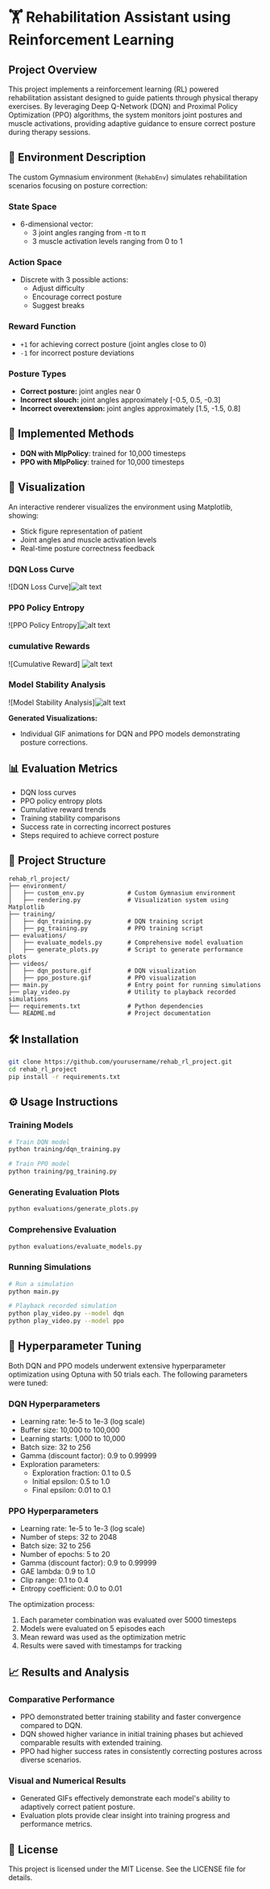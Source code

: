 # 🏋️ Rehabilitation Assistant using Reinforcement Learning

## Project Overview

This project implements a reinforcement learning (RL) powered rehabilitation assistant designed to guide patients through physical therapy exercises. By leveraging Deep Q-Network (DQN) and Proximal Policy Optimization (PPO) algorithms, the system monitors joint postures and muscle activations, providing adaptive guidance to ensure correct posture during therapy sessions.

## 🧬 Environment Description

The custom Gymnasium environment (`RehabEnv`) simulates rehabilitation scenarios focusing on posture correction:

### State Space
- 6-dimensional vector:
  - 3 joint angles ranging from -π to π
  - 3 muscle activation levels ranging from 0 to 1

### Action Space
- Discrete with 3 possible actions:
  - Adjust difficulty
  - Encourage correct posture
  - Suggest breaks

### Reward Function
- `+1` for achieving correct posture (joint angles close to 0)
- `-1` for incorrect posture deviations

### Posture Types
- **Correct posture:** joint angles near 0
- **Incorrect slouch:** joint angles approximately [-0.5, 0.5, -0.3]
- **Incorrect overextension:** joint angles approximately [1.5, -1.5, 0.8]

## 🚀 Implemented Methods

- **DQN with MlpPolicy**: trained for 10,000 timesteps
- **PPO with MlpPolicy**: trained for 10,000 timesteps

## 🎨 Visualization

An interactive renderer visualizes the environment using Matplotlib, showing:
- Stick figure representation of patient
- Joint angles and muscle activation levels
- Real-time posture correctness feedback

### DQN Loss Curve

![DQN Loss Curve]![alt text](dqn_loss_curve_20250404_172117.png)

### PP0 Policy Entropy
![PPO Policy Entropy]![alt text](ppo_policy_entropy_20250404_172121.png)

### cumulative Rewards
![Cumulative Reward] ![alt text](cumulative_rewards_20250404_172123.png)

### Model Stability Analysis
![Model Stability Analysis]![alt text](model_stability_20250404_172124.png)
 
**Generated Visualizations:**
- Individual GIF animations for DQN and PPO models demonstrating posture corrections.

## 📊 Evaluation Metrics

- DQN loss curves
- PPO policy entropy plots
- Cumulative reward trends
- Training stability comparisons
- Success rate in correcting incorrect postures
- Steps required to achieve correct posture

## 📁 Project Structure

```
rehab_rl_project/
├── environment/
│   ├── custom_env.py            # Custom Gymnasium environment
│   ├── rendering.py             # Visualization system using Matplotlib
├── training/
│   ├── dqn_training.py          # DQN training script
│   ├── pg_training.py           # PPO training script
├── evaluations/
│   ├── evaluate_models.py       # Comprehensive model evaluation
│   ├── generate_plots.py        # Script to generate performance plots
├── videos/
│   ├── dqn_posture.gif          # DQN visualization
│   ├── ppo_posture.gif          # PPO visualization
├── main.py                      # Entry point for running simulations
├── play_video.py                # Utility to playback recorded simulations
├── requirements.txt             # Python dependencies
└── README.md                    # Project documentation
```

## 🛠️ Installation

```bash
git clone https://github.com/yourusername/rehab_rl_project.git
cd rehab_rl_project
pip install -r requirements.txt
```

## ⚙️ Usage Instructions

### Training Models

```bash
# Train DQN model
python training/dqn_training.py

# Train PPO model
python training/pg_training.py
```

### Generating Evaluation Plots

```bash
python evaluations/generate_plots.py
```

### Comprehensive Evaluation

```bash
python evaluations/evaluate_models.py
```

### Running Simulations

```bash
# Run a simulation
python main.py

# Playback recorded simulation
python play_video.py --model dqn
python play_video.py --model ppo
```

## 🎯 Hyperparameter Tuning

Both DQN and PPO models underwent extensive hyperparameter optimization using Optuna with 50 trials each. The following parameters were tuned:

### DQN Hyperparameters
- Learning rate: 1e-5 to 1e-3 (log scale)
- Buffer size: 10,000 to 100,000
- Learning starts: 1,000 to 10,000
- Batch size: 32 to 256
- Gamma (discount factor): 0.9 to 0.99999
- Exploration parameters:
  - Exploration fraction: 0.1 to 0.5
  - Initial epsilon: 0.5 to 1.0
  - Final epsilon: 0.01 to 0.1

### PPO Hyperparameters
- Learning rate: 1e-5 to 1e-3 (log scale)
- Number of steps: 32 to 2048
- Batch size: 32 to 256
- Number of epochs: 5 to 20
- Gamma (discount factor): 0.9 to 0.99999
- GAE lambda: 0.9 to 1.0
- Clip range: 0.1 to 0.4
- Entropy coefficient: 0.0 to 0.01

The optimization process:
1. Each parameter combination was evaluated over 5000 timesteps
2. Models were evaluated on 5 episodes each
3. Mean reward was used as the optimization metric
4. Results were saved with timestamps for tracking


## 📈 Results and Analysis

### Comparative Performance

- PPO demonstrated better training stability and faster convergence compared to DQN.
- DQN showed higher variance in initial training phases but achieved comparable results with extended training.
- PPO had higher success rates in consistently correcting postures across diverse scenarios.

### Visual and Numerical Results

- Generated GIFs effectively demonstrate each model's ability to adaptively correct patient posture.
- Evaluation plots provide clear insight into training progress and performance metrics.

## 📄 License

This project is licensed under the MIT License. See the LICENSE file for details.

